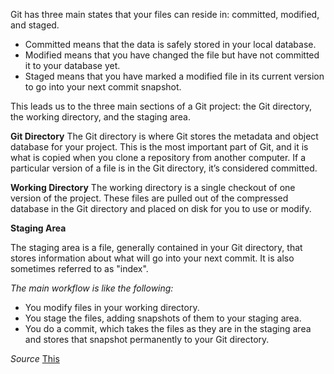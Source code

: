 Git has three main states that your files can reside in: committed, modified, and staged. 

* Committed means that the data is safely stored in your local database. 
* Modified means that you have changed the file but have not committed it to your database yet. 
* Staged means that you have marked a modified file in its current version to go into your next commit snapshot.

This leads us to the three main sections of a Git project: the Git directory, the working directory, and the staging area.

**Git Directory**
The Git directory is where Git stores the metadata and object database for your project. This is the most important part of Git, and it is what is copied when you clone a repository from another computer.
If a particular version of a file is in the Git directory, it’s considered committed. 

**Working Directory**
The working directory is a single checkout of one version of the project. These files are pulled out of the compressed database in the Git directory and placed on disk for you to use or modify.

**Staging Area**

The staging area is a file, generally contained in your Git directory, that stores information about what will go into your next commit. It is also sometimes referred to as "index".


*The main workflow is like the following:*
* You modify files in your working directory.
* You stage the files, adding snapshots of them to your staging area.
* You do a commit, which takes the files as they are in the staging area and stores that snapshot permanently to your Git directory.


*Source* [This](https://git-scm.com/book/en/v2/Getting-Started-Git-Basics#The-Three-States)
